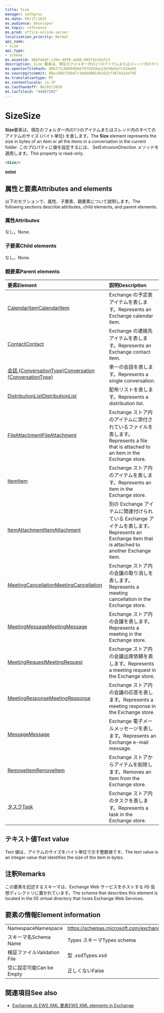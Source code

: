 ```yaml
---
title: Size
manager: sethgros
ms.date: 09/17/2015
ms.audience: Developer
ms.topic: reference
ms.prod: office-online-server
localization_priority: Normal
api_name:
- Size
api_type:
- schema
ms.assetid: 966f4daf-c20e-49f8-aeb6-965f3e2da7c3
description: Size 要素は、現在のフォルダー内の1つのアイテムまたはスレッド内のすべてのアイテムのサイズ (バイト単位) を表します。 このプロパティに値を設定するには、 SetExtrusionDirection メソッドを適用します。
ms.openlocfilehash: 406271c80db6bbb797592dae22e50ebe7c42ee85
ms.sourcegitcommit: 88ec988f2bb67c1866d06b361615f3674a24e795
ms.translationtype: MT
ms.contentlocale: ja-JP
ms.lasthandoff: 06/03/2020
ms.locfileid: "44467292"
---
```

# <a name="size"></a><span data-ttu-id="a4ed7-104">Size</span><span class="sxs-lookup"><span data-stu-id="a4ed7-104">Size</span></span>

<span data-ttu-id="a4ed7-105">**Size**要素は、現在のフォルダー内の1つのアイテムまたはスレッド内のすべてのアイテムのサイズ (バイト単位) を表します。</span><span class="sxs-lookup"><span data-stu-id="a4ed7-105">The **Size** element represents the size in bytes of an item or all the items in a conversation in the current folder.</span></span> <span data-ttu-id="a4ed7-106">このプロパティに値を設定するには、 SetExtrusionDirection メソッドを適用します。</span><span class="sxs-lookup"><span data-stu-id="a4ed7-106">This property is read-only.</span></span> 
  
```XML
<Size/>
```

 <span data-ttu-id="a4ed7-107">**int**</span><span class="sxs-lookup"><span data-stu-id="a4ed7-107">**int**</span></span>
## <a name="attributes-and-elements"></a><span data-ttu-id="a4ed7-108">属性と要素</span><span class="sxs-lookup"><span data-stu-id="a4ed7-108">Attributes and elements</span></span>

<span data-ttu-id="a4ed7-109">以下のセクションで、属性、子要素、親要素について説明します。</span><span class="sxs-lookup"><span data-stu-id="a4ed7-109">The following sections describe attributes, child elements, and parent elements.</span></span>
  
### <a name="attributes"></a><span data-ttu-id="a4ed7-110">属性</span><span class="sxs-lookup"><span data-stu-id="a4ed7-110">Attributes</span></span>

<span data-ttu-id="a4ed7-111">なし。</span><span class="sxs-lookup"><span data-stu-id="a4ed7-111">None.</span></span>
  
### <a name="child-elements"></a><span data-ttu-id="a4ed7-112">子要素</span><span class="sxs-lookup"><span data-stu-id="a4ed7-112">Child elements</span></span>

<span data-ttu-id="a4ed7-113">なし。</span><span class="sxs-lookup"><span data-stu-id="a4ed7-113">None.</span></span>
  
### <a name="parent-elements"></a><span data-ttu-id="a4ed7-114">親要素</span><span class="sxs-lookup"><span data-stu-id="a4ed7-114">Parent elements</span></span>

|<span data-ttu-id="a4ed7-115">**要素**</span><span class="sxs-lookup"><span data-stu-id="a4ed7-115">**Element**</span></span>|<span data-ttu-id="a4ed7-116">**説明**</span><span class="sxs-lookup"><span data-stu-id="a4ed7-116">**Description**</span></span>|
|:-----|:-----|
|[<span data-ttu-id="a4ed7-117">CalendarItem</span><span class="sxs-lookup"><span data-stu-id="a4ed7-117">CalendarItem</span></span>](calendaritem.md) <br/> |<span data-ttu-id="a4ed7-118">Exchange の予定表アイテムを表します。</span><span class="sxs-lookup"><span data-stu-id="a4ed7-118">Represents an Exchange calendar item.</span></span>  <br/> |
|[<span data-ttu-id="a4ed7-119">Contact</span><span class="sxs-lookup"><span data-stu-id="a4ed7-119">Contact</span></span>](contact.md) <br/> |<span data-ttu-id="a4ed7-120">Exchange の連絡先アイテムを表します。</span><span class="sxs-lookup"><span data-stu-id="a4ed7-120">Represents an Exchange contact item.</span></span>  <br/> |
|[<span data-ttu-id="a4ed7-121">会話 (ConversationType)</span><span class="sxs-lookup"><span data-stu-id="a4ed7-121">Conversation (ConversationType)</span></span>](conversation-conversationtype.md) <br/> |<span data-ttu-id="a4ed7-122">単一の会話を表します。</span><span class="sxs-lookup"><span data-stu-id="a4ed7-122">Represents a single conversation.</span></span>  <br/> |
|[<span data-ttu-id="a4ed7-123">DistributionList</span><span class="sxs-lookup"><span data-stu-id="a4ed7-123">DistributionList</span></span>](distributionlist.md) <br/> |<span data-ttu-id="a4ed7-124">配布リストを表します。</span><span class="sxs-lookup"><span data-stu-id="a4ed7-124">Represents a distribution list.</span></span>  <br/> |
|[<span data-ttu-id="a4ed7-125">FileAttachment</span><span class="sxs-lookup"><span data-stu-id="a4ed7-125">FileAttachment</span></span>](fileattachment.md) <br/> |<span data-ttu-id="a4ed7-126">Exchange ストア内のアイテムに添付されているファイルを表します。</span><span class="sxs-lookup"><span data-stu-id="a4ed7-126">Represents a file that is attached to an item in the Exchange store.</span></span>  <br/> |
|[<span data-ttu-id="a4ed7-127">Item</span><span class="sxs-lookup"><span data-stu-id="a4ed7-127">Item</span></span>](item.md) <br/> |<span data-ttu-id="a4ed7-128">Exchange ストア内のアイテムを表します。</span><span class="sxs-lookup"><span data-stu-id="a4ed7-128">Represents an item in the Exchange store.</span></span>  <br/> |
|[<span data-ttu-id="a4ed7-129">ItemAttachment</span><span class="sxs-lookup"><span data-stu-id="a4ed7-129">ItemAttachment</span></span>](itemattachment.md) <br/> |<span data-ttu-id="a4ed7-130">別の Exchange アイテムに関連付けられている Exchange アイテムを表します。</span><span class="sxs-lookup"><span data-stu-id="a4ed7-130">Represents an Exchange item that is attached to another Exchange item.</span></span>  <br/> |
|[<span data-ttu-id="a4ed7-131">MeetingCancellation</span><span class="sxs-lookup"><span data-stu-id="a4ed7-131">MeetingCancellation</span></span>](meetingcancellation.md) <br/> |<span data-ttu-id="a4ed7-132">Exchange ストア内の会議の取り消しを表します。</span><span class="sxs-lookup"><span data-stu-id="a4ed7-132">Represents a meeting cancellation in the Exchange store.</span></span>  <br/> |
|[<span data-ttu-id="a4ed7-133">MeetingMessage</span><span class="sxs-lookup"><span data-stu-id="a4ed7-133">MeetingMessage</span></span>](meetingmessage.md) <br/> |<span data-ttu-id="a4ed7-134">Exchange ストア内の会議を表します。</span><span class="sxs-lookup"><span data-stu-id="a4ed7-134">Represents a meeting in the Exchange store.</span></span>  <br/> |
|[<span data-ttu-id="a4ed7-135">MeetingRequest</span><span class="sxs-lookup"><span data-stu-id="a4ed7-135">MeetingRequest</span></span>](meetingrequest.md) <br/> |<span data-ttu-id="a4ed7-136">Exchange ストア内の会議出席依頼を表します。</span><span class="sxs-lookup"><span data-stu-id="a4ed7-136">Represents a meeting request in the Exchange store.</span></span>  <br/> |
|[<span data-ttu-id="a4ed7-137">MeetingResponse</span><span class="sxs-lookup"><span data-stu-id="a4ed7-137">MeetingResponse</span></span>](meetingresponse.md) <br/> |<span data-ttu-id="a4ed7-138">Exchange ストア内の会議の応答を表します。</span><span class="sxs-lookup"><span data-stu-id="a4ed7-138">Represents a meeting response in the Exchange store.</span></span>  <br/> |
|[<span data-ttu-id="a4ed7-139">Message</span><span class="sxs-lookup"><span data-stu-id="a4ed7-139">Message</span></span>](message-ex15websvcsotherref.md) <br/> |<span data-ttu-id="a4ed7-140">Exchange 電子メールメッセージを表します。</span><span class="sxs-lookup"><span data-stu-id="a4ed7-140">Represents an Exchange e-mail message.</span></span>  <br/> |
|[<span data-ttu-id="a4ed7-141">RemoveItem</span><span class="sxs-lookup"><span data-stu-id="a4ed7-141">RemoveItem</span></span>](removeitem.md) <br/> |<span data-ttu-id="a4ed7-142">Exchange ストアからアイテムを削除します。</span><span class="sxs-lookup"><span data-stu-id="a4ed7-142">Removes an item from the Exchange store.</span></span>  <br/> |
|[<span data-ttu-id="a4ed7-143">タスク</span><span class="sxs-lookup"><span data-stu-id="a4ed7-143">Task</span></span>](task.md) <br/> |<span data-ttu-id="a4ed7-144">Exchange ストア内のタスクを表します。</span><span class="sxs-lookup"><span data-stu-id="a4ed7-144">Represents a task in the Exchange store.</span></span>  <br/> |
   
## <a name="text-value"></a><span data-ttu-id="a4ed7-145">テキスト値</span><span class="sxs-lookup"><span data-stu-id="a4ed7-145">Text value</span></span>

<span data-ttu-id="a4ed7-146">Text 値は、アイテムのサイズをバイト単位で示す整数値です。</span><span class="sxs-lookup"><span data-stu-id="a4ed7-146">The text value is an integer value that identifies the size of the item in bytes.</span></span>
  
## <a name="remarks"></a><span data-ttu-id="a4ed7-147">注釈</span><span class="sxs-lookup"><span data-stu-id="a4ed7-147">Remarks</span></span>

<span data-ttu-id="a4ed7-148">この要素を記述するスキーマは、Exchange Web サービスをホストする IIS 仮想ディレクトリに置かれています。</span><span class="sxs-lookup"><span data-stu-id="a4ed7-148">The schema that describes this element is located in the IIS virtual directory that hosts Exchange Web Services.</span></span>
  
## <a name="element-information"></a><span data-ttu-id="a4ed7-149">要素の情報</span><span class="sxs-lookup"><span data-stu-id="a4ed7-149">Element information</span></span>

|||
|:-----|:-----|
|<span data-ttu-id="a4ed7-150">Namespace</span><span class="sxs-lookup"><span data-stu-id="a4ed7-150">Namespace</span></span>  <br/> |https://schemas.microsoft.com/exchange/services/2006/types  <br/> |
|<span data-ttu-id="a4ed7-151">スキーマ名</span><span class="sxs-lookup"><span data-stu-id="a4ed7-151">Schema Name</span></span>  <br/> |<span data-ttu-id="a4ed7-152">Types スキーマ</span><span class="sxs-lookup"><span data-stu-id="a4ed7-152">Types schema</span></span>  <br/> |
|<span data-ttu-id="a4ed7-153">検証ファイル</span><span class="sxs-lookup"><span data-stu-id="a4ed7-153">Validation File</span></span>  <br/> |<span data-ttu-id="a4ed7-154">型 .xsd</span><span class="sxs-lookup"><span data-stu-id="a4ed7-154">Types.xsd</span></span>  <br/> |
|<span data-ttu-id="a4ed7-155">空に設定可能</span><span class="sxs-lookup"><span data-stu-id="a4ed7-155">Can be Empty</span></span>  <br/> |<span data-ttu-id="a4ed7-156">正しくない</span><span class="sxs-lookup"><span data-stu-id="a4ed7-156">False</span></span>  <br/> |
   
## <a name="see-also"></a><span data-ttu-id="a4ed7-157">関連項目</span><span class="sxs-lookup"><span data-stu-id="a4ed7-157">See also</span></span>



- [<span data-ttu-id="a4ed7-158">Exchange の EWS XML 要素</span><span class="sxs-lookup"><span data-stu-id="a4ed7-158">EWS XML elements in Exchange</span></span>](ews-xml-elements-in-exchange.md)

